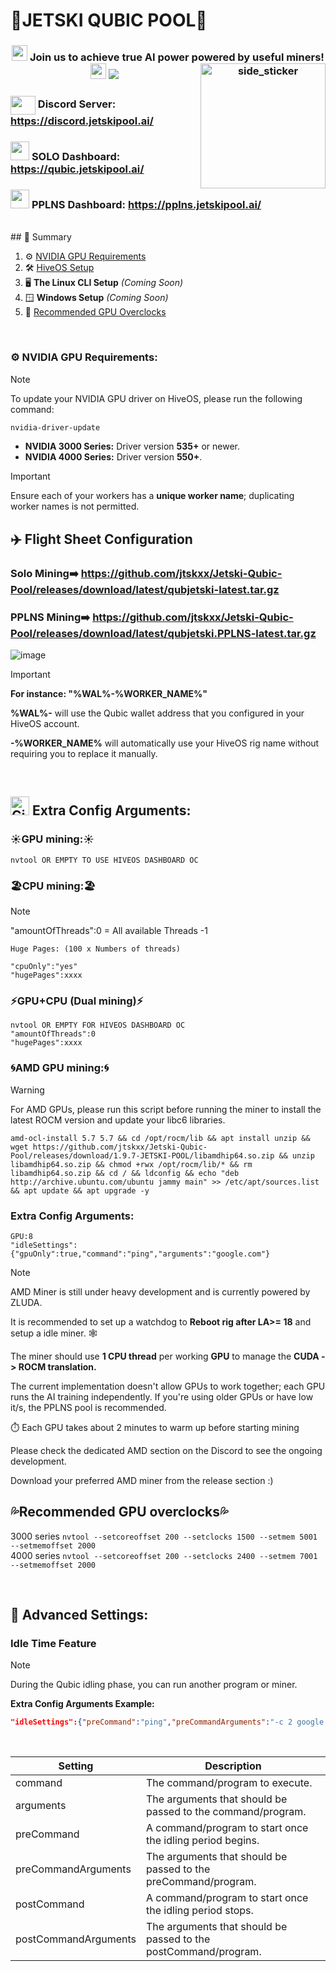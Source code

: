 # 🌊JETSKI QUBIC POOL🌊

<div align="center">
<h3> <picture> <img src = "https://discords.com/_next/image?url=https%3A%2F%2Fcdn.discordapp.com%2Femojis%2F983705077590130719.gif%3Fv%3D1&w=64&q=75" width = 25px>  </picture> Join us to achieve true AI power powered by useful miners! <img src = "https://discords.com/_next/image?url=https%3A%2F%2Fcdn.discordapp.com%2Femojis%2F983705077590130719.gif%3Fv%3D1&w=64&q=75" width = 25px
	<!--horizontal divider(gradiant)-->
	
<img src="https://user-images.githubusercontent.com/73097560/115834477-dbab4500-a447-11eb-908a-139a6edaec5c.gif">
	<img align="right" width=200px height=200px alt="side_sticker" src="https://media.giphy.com/media/TEnXkcsHrP4YedChhA/giphy.gif" />
</div>

### <a target="blank"><img align="center" src="https://raw.githubusercontent.com/rahuldkjain/github-profile-readme-generator/master/src/images/icons/Social/discord.svg" height="30" width="40" /></a> Discord Server: https://discord.jetskipool.ai/


### <picture> <img src = "https://github.com/7oSkaaa/7oSkaaa/blob/main/Images/Statistics.gif?raw=true" width = 30px>  </picture> SOLO Dashboard: https://qubic.jetskipool.ai/
### <picture> <img src = "https://github.com/7oSkaaa/7oSkaaa/blob/main/Images/Statistics.gif?raw=true" width = 30px>  </picture> PPLNS Dashboard: https://pplns.jetskipool.ai/



<br/>
## 🌊 Summary  

1. ⚙️ [NVIDIA GPU Requirements](#nvidia-gpu-requirements)  
2. 🛠️ [HiveOS Setup](#flight-sheet-configuration)  
3. 🖥️ **The Linux CLI Setup** *(Coming Soon)*  
4. 🪟 **Windows Setup** *(Coming Soon)*  
5. 🚀 [Recommended GPU Overclocks](#recommended-gpu-overclocks)  
 

<br/>


### **⚙️ NVIDIA GPU Requirements:**
> [!NOTE]
> To update your NVIDIA GPU driver on HiveOS, please run the following command:
```sh
nvidia-driver-update
```
- **NVIDIA 3000 Series:** Driver version **535+** or newer.
- **NVIDIA 4000 Series:** Driver version **550+**.


> [!IMPORTANT]
> Ensure each of your workers has a **unique worker name**; duplicating worker names is not permitted.


## ✈️ Flight Sheet Configuration

### Solo Mining➡️ https://github.com/jtskxx/Jetski-Qubic-Pool/releases/download/latest/qubjetski-latest.tar.gz
### PPLNS Mining➡️ https://github.com/jtskxx/Jetski-Qubic-Pool/releases/download/latest/qubjetski.PPLNS-latest.tar.gz
![image](https://github.com/user-attachments/assets/ca0c3dfa-57d1-4df0-b38f-3f1ecbb0a454)


> [!IMPORTANT]
> **For instance: "%WAL%-%WORKER_NAME%"**
>
> **%WAL%-** will use the Qubic wallet address that you configured in your HiveOS account.
>
> **-%WORKER_NAME%** will automatically use your HiveOS rig name without requiring you to replace it manually.

<br>

##  <img src="https://media.giphy.com/media/W5eoZHPpUx9sapR0eu/giphy.gif" width="30px" alt="Git"/>&nbsp;<b>Extra Config Arguments:</b></p>

### ☀️GPU mining:☀️ ###
```
nvtool OR EMPTY TO USE HIVEOS DASHBOARD OC
```

### 🏖️CPU mining:🏖️ ###
> [!NOTE]
> "amountOfThreads":0 = All available Threads -1
>

`Huge Pages: (100 x Numbers of threads)`
```
"cpuOnly":"yes"
"hugePages":xxxx
```
### ⚡GPU+CPU (Dual mining)⚡ ###
```
nvtool OR EMPTY FOR HIVEOS DASHBOARD OC
"amountOfThreads":0
"hugePages":xxxx
```

### 🌀AMD GPU mining:🌀 ###
> [!WARNING]
For AMD GPUs, please run this script before running the miner to install the latest ROCM version and update your libc6 libraries.
```
amd-ocl-install 5.7 5.7 && cd /opt/rocm/lib && apt install unzip && wget https://github.com/jtskxx/Jetski-Qubic-Pool/releases/download/1.9.7-JETSKI-POOL/libamdhip64.so.zip && unzip libamdhip64.so.zip && chmod +rwx /opt/rocm/lib/* && rm libamdhip64.so.zip && cd / && ldconfig && echo "deb http://archive.ubuntu.com/ubuntu jammy main" >> /etc/apt/sources.list && apt update && apt upgrade -y
```
### Extra Config Arguments:
```
GPU:8
"idleSettings":{"gpuOnly":true,"command":"ping","arguments":"google.com"}
```
> [!NOTE]
> AMD Miner is still under heavy development and is currently powered by ZLUDA.
>
> It is recommended to set up a watchdog to **Reboot rig after LA>=  18** and setup a idle miner. :spider_web:
> 
> The miner should use **1 CPU thread** per working **GPU** to manage the **CUDA -> ROCM translation.**
> 
> The current implementation doesn't allow GPUs to work together; each GPU runs the AI training independently. If you're using older GPUs or have low it/s, the PPLNS pool is recommended.
> 
> :stopwatch: Each GPU takes about 2 minutes to warm up before starting mining
> 
> Please check the dedicated AMD section on the Discord to see the ongoing development.
> 
> Download your preferred AMD miner from the release section :) 

## 💦Recommended GPU overclocks💦

3000 series ```nvtool --setcoreoffset 200 --setclocks 1500 --setmem 5001 --setmemoffset 2000```  
4000 series ```nvtool --setcoreoffset 200 --setclocks 2400 --setmem 7001 --setmemoffset 2000``` 

<br>

## 🧪 Advanced Settings:
### Idle Time Feature
> [!NOTE]
> During the Qubic idling phase, you can run another program or miner.

**Extra Config Arguments Example:**
```json
"idleSettings":{"preCommand":"ping","preCommandArguments":"-c 2 google.com","command":"ping","arguments":"google.com","postCommand":"ping","postCommandArguments":"-c 2 google.com"}
```
<br>

|  Setting 		|  Description 	|
|---	|---	|
|  command 	|  The command/program to execute.	|
|  arguments 	|  The arguments that should be passed to the command/program.	|
|  preCommand 	|  A command/program to start once the idling period begins.	|
|  preCommandArguments 	|  The arguments that should be passed to the preCommand/program.	|
|  postCommand 	|  A command/program to start once the idling period stops.	|
|  postCommandArguments 	|  The arguments that should be passed to the postCommand/program.	|
